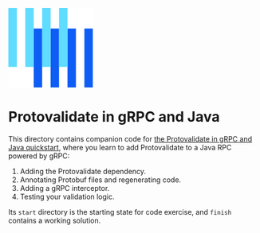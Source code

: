 ![The Buf logo](https://raw.githubusercontent.com/bufbuild/protovalidate/main/.github/buf-logo.svg)

# Protovalidate in gRPC and Java

This directory contains companion code for [the Protovalidate in gRPC and Java quickstart][documentation], where you learn to add Protovalidate to a Java RPC powered by gRPC:

1. Adding the Protovalidate dependency.
2. Annotating Protobuf files and regenerating code.
3. Adding a gRPC interceptor.
4. Testing your validation logic.

Its `start` directory is the starting state for code exercise, and `finish` contains a working solution.

[documentation]: https://buf.build/docs/protovalidate/quickstart/grpc-java/
